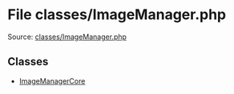 File classes/ImageManager.php
=========

Source: [classes/ImageManager.php](https://github.com/PrestaShop/PrestaShop/blob/1.6.0.2/classes/ImageManager.php)


Classes
-------

* [ImageManagerCore](class.ImageManagerCore.md)


